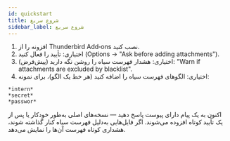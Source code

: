 ```yaml
---
id: quickstart
title: شروع سریع
sidebar_label: شروع سریع
---
```


1. افزونه را از Thunderbird Add‑ons نصب کنید.
2. اختیاری: تأیید را فعال کنید (Options → "Ask before adding attachments").
3. اختیاری: هشدار فهرست سیاه را روشن نگه دارید (پیش‌فرض): "Warn if attachments are excluded by blacklist".
4. اختیاری: الگوهای فهرست سیاه را اضافه کنید (هر خط یک الگو)، برای نمونه:

```
*intern*
*secret*
*passwor*
```

اکنون به یک پیام دارای پیوست پاسخ دهید — نسخه‌های اصلی به‌طور خودکار یا پس از یک تأیید کوتاه افزوده می‌شوند. اگر فایل‌هایی به‌دلیل فهرست سیاه کنار گذاشته شوند، هشداری کوتاه فهرست آن‌ها را نمایش می‌دهد.
